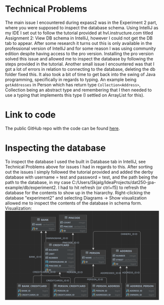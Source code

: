 # Technical Problems
The main issue I encountered during expass2 was in the Experiment 2 part, where you were supposed to inspect the database schema. Using IntelliJ as my IDE I set out to follow the tutorial provided at hvl.instructure.com titled Assignment 2: View DB schema in IntelliJ, however I could not get the DB tab to appear. After some research it turns out this is only available in the professional version of IntelliJ and for some reason I was using community edition despite having access to the pro version. Installing the pro version solved this issue and allowed me to inspect the database by following the steps provided in the tutorial. 
Another small issue I encountered was that I got a lot of errors in relation to connecting to the database, deleting the db folder fixed this. 
It also took a bit of time to get back into the swing of Java programming, specifically in regards to typing. An example being `getAddresses` in Person which has return type `Collection<Address>`, Collection being an abstract type and remembering that I then needed to use a typing that implements this type (I settled on ArrayList for this).

# Link to code
The public GitHub repo with the code can be found [here](https://github.com/spectraldesign/dat250-jpa-example). 

# Inspecting the database
To inspect the database I used the built in Database tab in IntelliJ, see Technical Problems above for issues I had in regards to this. After sorting out the issues I simply followed the tutorial provided and added the derby database with username = test and password = test, and the path being the path to the database, in my case C:/Users/Skjalg/IdeaProjects/dat250-jpa-example/db/experiment2. I had to hit refresh (or ctrl+f5) to refresh the database for the contents to show up in the hiararchy. Right-clicking the database "experiment2" and selecting Diagrams -> Show visualization allowed me to inspect the contents of the database in schema form. 
Visualization:
!["DB"](./database.png "DB")